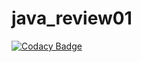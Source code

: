 # java_review01
[![Codacy Badge](https://api.codacy.com/project/badge/Grade/0c372846a42a495cba5eb98b41d895b5)](https://app.codacy.com/gh/JavaRevkin/java_review01?utm_source=github.com&utm_medium=referral&utm_content=JavaRevkin/java_review01&utm_campaign=Badge_Grade)
